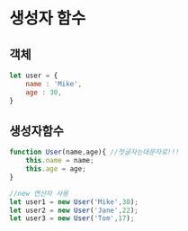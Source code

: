 # 생성자 함수

## 객체

```javascript
let user = {
    name : 'Mike',
    age : 30,
}
```

## 생성자함수



```javascript
function User(name,age){ //첫글자는대문자로!!! 
    this.name = name;
    this.age = age;
}

//new 연산자 사용 
let user1 = new User('Mike',30);
let user2 = new User('Jane',22);
let user3 = new User('Tom',17);

```

